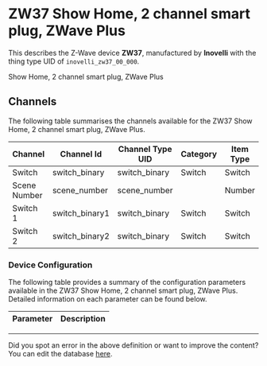 
# ZW37 Show Home, 2 channel smart plug, ZWave Plus

This describes the Z-Wave device **ZW37**, manufactured by **Inovelli** with the thing type UID of ```inovelli_zw37_00_000```. 

Show Home, 2 channel smart plug, ZWave Plus

## Channels
The following table summarises the channels available for the ZW37 Show Home, 2 channel smart plug, ZWave Plus.

| Channel | Channel Id | Channel Type UID | Category | Item Type |
|---------|------------|------------------|----------|-----------|
| Switch | switch_binary | switch_binary | Switch | Switch |
| Scene Number | scene_number | scene_number |  | Number |
| Switch 1 | switch_binary1 | switch_binary | Switch | Switch |
| Switch 2 | switch_binary2 | switch_binary | Switch | Switch |




### Device Configuration
The following table provides a summary of the configuration parameters available in the ZW37 Show Home, 2 channel smart plug, ZWave Plus.
Detailed information on each parameter can be found below.

| Parameter   | Description |
|-------------|-------------|




---

Did you spot an error in the above definition or want to improve the content?
You can edit the database [here](http://www.cd-jackson.com/index.php/zwave/zwave-device-database/zwave-device-list/devicesummary/745).

